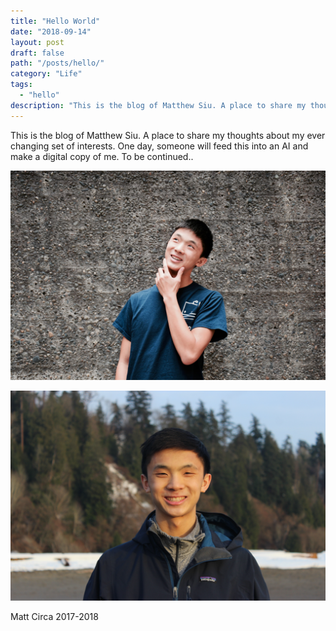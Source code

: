 ```yaml
---
title: "Hello World"
date: "2018-09-14"
layout: post
draft: false
path: "/posts/hello/"
category: "Life"
tags:
  - "hello"
description: "This is the blog of Matthew Siu. A place to share my thoughts about my ever changing set of interests. One day, someone will feed this into an AI and make a digital copy of me. To be continued.."
---
```


This is the blog of Matthew Siu. A place to share my thoughts about my ever changing set of interests. One day, someone will feed this into an AI and make a digital copy of me. To be continued..

![](dsc-0967_orig.jpg)
    

![](IMG_0053-1.jpg)
  
    

Matt Circa 2017-2018
